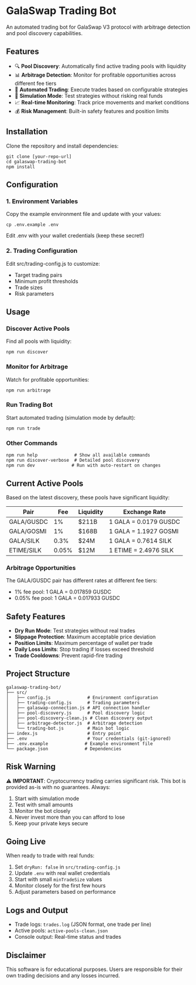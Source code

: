 # GalaSwap Trading Bot

An automated trading bot for GalaSwap V3 protocol with arbitrage detection and pool discovery capabilities.

## Features

- 🔍 **Pool Discovery**: Automatically find active trading pools with liquidity
- 📊 **Arbitrage Detection**: Monitor for profitable opportunities across different fee tiers
- 🤖 **Automated Trading**: Execute trades based on configurable strategies
- 🧪 **Simulation Mode**: Test strategies without risking real funds
- 📈 **Real-time Monitoring**: Track price movements and market conditions
- 💰 **Risk Management**: Built-in safety features and position limits

## Installation

Clone the repository and install dependencies:

    git clone [your-repo-url]
    cd galaswap-trading-bot
    npm install

## Configuration

### 1. Environment Variables

Copy the example environment file and update with your values:

    cp .env.example .env

Edit .env with your wallet credentials (keep these secret!)

### 2. Trading Configuration

Edit src/trading-config.js to customize:
- Target trading pairs
- Minimum profit thresholds
- Trade sizes
- Risk parameters

## Usage

### Discover Active Pools

Find all pools with liquidity:

    npm run discover

### Monitor for Arbitrage

Watch for profitable opportunities:

    npm run arbitrage

### Run Trading Bot

Start automated trading (simulation mode by default):

    npm run trade

### Other Commands

    npm run help              # Show all available commands
    npm run discover-verbose  # Detailed pool discovery
    npm run dev              # Run with auto-restart on changes

## Current Active Pools

Based on the latest discovery, these pools have significant liquidity:

| Pair | Fee | Liquidity | Exchange Rate |
|------|-----|-----------|---------------|
| GALA/GUSDC | 1% | $211B | 1 GALA = 0.0179 GUSDC |
| GALA/GOSMI | 1% | $168B | 1 GALA = 1.1927 GOSMI |
| GALA/SILK | 0.3% | $24M | 1 GALA = 0.7614 SILK |
| ETIME/SILK | 0.05% | $12M | 1 ETIME = 2.4976 SILK |

### Arbitrage Opportunities

The GALA/GUSDC pair has different rates at different fee tiers:
- 1% fee pool: 1 GALA = 0.017859 GUSDC
- 0.05% fee pool: 1 GALA = 0.017933 GUSDC

## Safety Features

- **Dry Run Mode**: Test strategies without real trades
- **Slippage Protection**: Maximum acceptable price deviation
- **Position Limits**: Maximum percentage of wallet per trade
- **Daily Loss Limits**: Stop trading if losses exceed threshold
- **Trade Cooldowns**: Prevent rapid-fire trading

## Project Structure

    galaswap-trading-bot/
    ├── src/
    │   ├── config.js              # Environment configuration
    │   ├── trading-config.js      # Trading parameters
    │   ├── galaswap-connection.js # API connection handler
    │   ├── pool-discovery.js      # Pool discovery logic
    │   ├── pool-discovery-clean.js # Clean discovery output
    │   ├── arbitrage-detector.js  # Arbitrage detection
    │   └── trading-bot.js         # Main bot logic
    ├── index.js                   # Entry point
    ├── .env                       # Your credentials (git-ignored)
    ├── .env.example              # Example environment file
    └── package.json              # Dependencies

## Risk Warning

⚠️ **IMPORTANT**: Cryptocurrency trading carries significant risk. This bot is provided as-is with no guarantees. Always:

1. Start with simulation mode
2. Test with small amounts
3. Monitor the bot closely
4. Never invest more than you can afford to lose
5. Keep your private keys secure

## Going Live

When ready to trade with real funds:

1. Set `dryRun: false` in `src/trading-config.js`
2. Update `.env` with real wallet credentials
3. Start with small `minTradeSize` values
4. Monitor closely for the first few hours
5. Adjust parameters based on performance

## Logs and Output

- Trade logs: `trades.log` (JSON format, one trade per line)
- Active pools: `active-pools-clean.json`
- Console output: Real-time status and trades

## Disclaimer

This software is for educational purposes. Users are responsible for their own trading decisions and any losses incurred.
